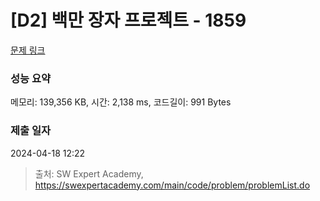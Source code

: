 # [D2] 백만 장자 프로젝트 - 1859 

[문제 링크](https://swexpertacademy.com/main/code/problem/problemDetail.do?contestProbId=AV5LrsUaDxcDFAXc) 

### 성능 요약

메모리: 139,356 KB, 시간: 2,138 ms, 코드길이: 991 Bytes

### 제출 일자

2024-04-18 12:22



> 출처: SW Expert Academy, https://swexpertacademy.com/main/code/problem/problemList.do